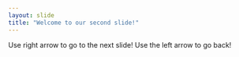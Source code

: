 ```yaml
---
layout: slide
title: "Welcome to our second slide!"
---
```

Use right arrow to go to the next slide!
Use the left arrow to go back!
